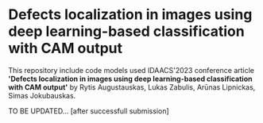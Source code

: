 # Defects localization in images using deep learning-based classification with CAM output
This repository include code models used IDAACS'2023 conference article **'Defects localization in images using deep learning-based classification with CAM output'** by Rytis Augustauskas, Lukas Zabulis, Arūnas Lipnickas, Simas Jokubauskas.


TO BE UPDATED... [after successfull submission]
